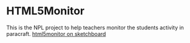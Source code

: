 # HTML5Monitor
This is the NPL project to help teachers monitor the students activity in paracraft.
[html5monitor on sketchboard](https://sketchboard.me/JzZsvxMgocVo#)
